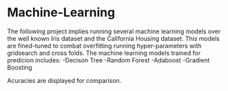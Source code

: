 # Machine-Learning
The following project implies running several machine learning models over the well known Iris dataset and the California Housing dataset.
This models are fined-tuned to combat overfitting running hyper-parameters with gridsearch and cross folds.
The machine learning models trained for predicion includes:
-Decison Tree
-Random Forest
-Adaboost
-Gradient Boosting

Acuracies are displayed for comparison.
